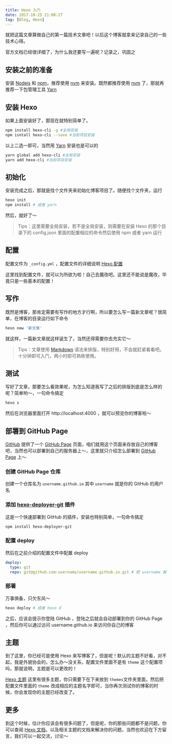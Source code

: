```yaml
---
title: Hexo 入门
date: 2017-10-25 21:08:27
tag: [Blog, Hexo]
---
```


就把这篇文章算做自己的第一篇技术文章吧！以后这个博客就拿来记录自己的一些技术心得。

官方文档已经很详细了，为什么我还要写一遍呢？记录之，巩固之

## 安装之前的准备

安装 [Nodejs](http://nodejs.cn/) 和 [npm](https://www.npmjs.com/)，推荐使用 [nvm](https://github.com/creationix/nvm) 来安装。既然都推荐使用 [nvm](https://github.com/creationix/nvm) 了，那就再推荐一下包管理工具 [Yarn](https://yarnpkg.com/zh-Hans/) 

<!-- more -->

## 安装 Hexo

如果上面安装好了，那现在就特别简单了。

```bash
npm install hexo-cli -g #全局安装
npm isntall hexo-cli --save #当前项目安装
```

以上二选一即可，当然用 [Yarn](https://yarnpkg.com/zh-Hans/) 安装也是可以的

```bash
yarn global add hexo-cli #全局安装
yarn add hexo-cli #当前项目安装
```

## 初始化

安装完成之后，那就是找个文件夹来初始化博客项目了。随便找个文件夹，运行

```bash
hexo init
npm install # 或者 yarn
```

然后，就好了～

> Tips：这里需要全局安装，若不是全局安装，则需要在安装 Hexo 的那个目录下的 config.json 里面的配置相应的命令然后使用 npm 或者 yarn 运行


## 配置

配置文件为 `_config.yml` ，配置文件的详细说明 [Hexo 配置](https://hexo.io/zh-cn/docs/configuration.html)

这里找到配置文件，就可以为所欲为啦！自己去魔改吧。这里还不能说是魔改，毕竟只是一些基本的配置！

## 写作

既然是博客，那肯定需要有写作的地方才行啊，所以要怎么写一篇新文章呢？很简单，在博客的目录运行如下命令

```bash
hexo new '新文章'
```

就这样，一篇新文章就这样诞生了，当然还得需要你去充实它～

> Tips：文章使用 [Markdown](https://github.com/Melo618/Simple-Markdown-Guide) 语法来排版，特别好用，不会就赶紧看看吧。十分钟即可入门，两小时即可熟练使用。

## 测试

写好了文章，那要怎么看效果呢，为怎么知道我写了之后的排版到底是怎么样的呢？简单哟～，一句命令搞定

```bash
hexo s
```

然后在浏览器里面打开 http://localhost:4000 ，就可以预览你的博客啦～

## 部署到 GitHub Page

[GitHub](https://github.com/) 提供了一个 [GitHub Page](https://pages.github.com/) 页面，咱们就用这个页面来存放自己的博客吧，当然也可以部署到自己的服务器上～，这里就只介绍怎么部署到 [GitHub Page](https://pages.github.com/) 上～

### 创建 GitHub Page 仓库

创建一个仓库名为 `username.github.io` 其中 `username` 就是你的 GitHub 的用户名

### 添加 [hexo-deployer-git](https://github.com/hexojs/hexo-deployer-git) 插件

这是一个快速部署到 GitHub 的插件，安装也特别简单，一句命令搞定

```bash
npm install hexo-deployer-git
```

### 配置 deploy 

然后在之前介绍的配置文件中配置 deploy

```yml
deploy:
  type: git
  repo: git@github.com:username/username.github.io.git # 把 username 替换成你自己用户名
```

### 部署

万事俱备，只欠东风～

```bash
hexo deploy # 或者 hexo d
```

之后，应该会提示你登陆 GitHub ，登陆之后就会自动部署到你的 GitHub Page ，然后你可以通过访问 username.github.io 来访问你自己的博客

## 主题

到了这里，你已经可是使用 Hexo 来写博客了，但是呢！默认的主题不好看，对不起，我是外貌协会的，怎么办～没关系，配置文件里面不是有 `theme` 这个配置项吗，那就说明，主题是可以更改的！

[Hexo 主题](https://hexo.io/themes/) 这里有很多主题，你只需要下在下来放到 `themes`文件夹里面，然后把配置文件里面的 `theme` 改成相应的主题名字即可，当你再次测试你的博客的时候，你会发现你的主题已经改变了。

## 更多

到这个时候，估计你应该会有很多问题了，但是呢，你的那些问题都不是问题，你可以查阅 [Hexo 文档](https://hexo.io/zh-cn/docs/)，以及相关主题的文档来解决你的问题，当然也欢迎在下方留言，我们可以一起交流，讨论～
